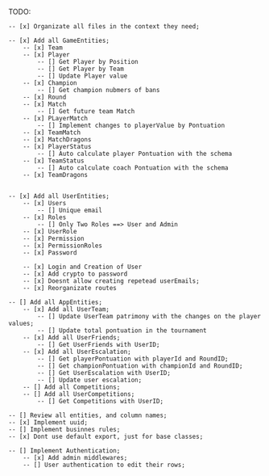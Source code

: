 TODO:

    -- [x] Organizate all files in the context they need;

    -- [x] Add all GameEntities;
        -- [x] Team
        -- [x] Player
            -- [] Get Player by Position
            -- [] Get Player by Team
            -- [] Update Player value
        -- [x] Champion
            -- [] Get champion nubmers of bans
        -- [x] Round
        -- [x] Match
            -- [] Get future team Match
        -- [x] PLayerMatch
            -- [] Implement changes to playerValue by Pontuation
        -- [x] TeamMatch
        -- [x] MatchDragons
        -- [x] PlayerStatus
            -- [] Auto calculate player Pontuation with the schema
        -- [x] TeamStatus
            -- [] Auto calculate coach Pontuation with the schema
        -- [x] TeamDragons


    -- [x] Add all UserEntities;
        -- [x] Users
            -- [] Unique email
        -- [x] Roles
            -- [] Only Two Roles ==> User and Admin 
        -- [x] UserRole
        -- [x] Permission
        -- [x] PermissionRoles
        -- [x] Password

        -- [x] Login and Creation of User 
        -- [x] Add crypto to password
        -- [x] Doesnt allow creating repetead userEmails;
        -- [x] Reorganizate routes

    -- [] Add all AppEntities;
        -- [x] Add all UserTeam;
            -- [] Update UserTeam patrimony with the changes on the player values;
            -- [] Update total pontuation in the tournament
        -- [x] Add all UserFriends;
            -- [] Get UserFriends with UserID;
        -- [x] Add all UserEscalation;
            -- [] Get playerPontuation with playerId and RoundID;
            -- [] Get championPontuation with championId and RoundID;
            -- [] Get UserEscalation with UserID;
            -- [] Update user escalation;
        -- [] Add all Competitions;
        -- [] Add all UserCompetitions;
            -- [] Get Competitions with UserID;
    
    -- [] Review all entities, and column names;
    -- [x] Implement uuid;
    -- [] Implement businnes rules;
    -- [x] Dont use default export, just for base classes;

    -- [] Implement Authentication;
        -- [x] Add admin middlewares;
        -- [] User authentication to edit their rows;
